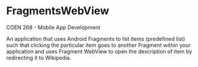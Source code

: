 # FragmentsWebView
COEN 268 - Mobile App Development

An application that uses Android Fragments to list items (predefined list) such that clicking the particular item goes to another Fragment within your application and uses Fragment WebView to open the description of item by redirecting it to Wikipedia.
